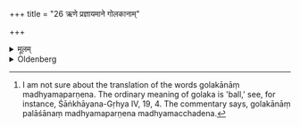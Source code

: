 +++
title = "26 ऋणे प्रज्ञायमाने गोलकानाम्"

+++

<details><summary>मूलम्</summary>

ऋणे प्रज्ञायमाने गोलकानां मध्यमपर्णेन जुहुयाद्यत्कुसीदमिति २६
</details>

<details><summary>Oldenberg</summary>

26. [^16]  If a debt turns up (which he cannot pay), he should sacrifice with the middle leaf of Golakas, with (the verse), 'The debt which' (MB. II, 3, 18).


[^16]:  I am not sure about the translation of the words golakānāṃ madhyamaparṇena. The ordinary meaning of golaka is 'ball,' see, for instance, Śāṅkhāyana-Gṛhya IV, 19, 4. The commentary says, golakānāṃ palāśānaṃ madhyamaparṇena madhyamacchadena.
</details>
